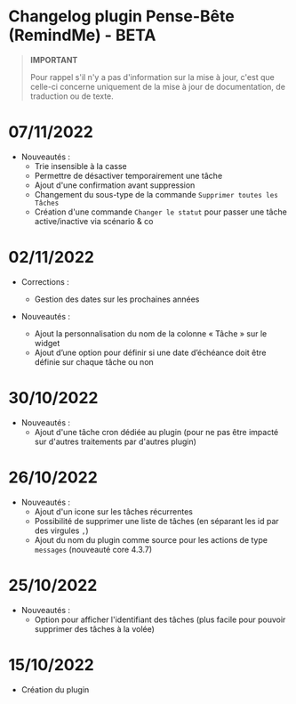 # Changelog plugin Pense-Bête (RemindMe) - BETA

>**IMPORTANT**
>
>Pour rappel s'il n'y a pas d'information sur la mise à jour, c'est que celle-ci concerne uniquement de la mise à jour de documentation, de traduction ou de texte.

# 07/11/2022

- Nouveautés :
  - Trie insensible à la casse
  - Permettre de désactiver temporairement une tâche
  - Ajout d'une confirmation avant suppression
  - Changement du sous-type de la commande `Supprimer toutes les Tâches`
  - Création d'une commande `Changer le statut` pour passer une tâche active/inactive via scénario & co

# 02/11/2022

- Corrections :
  - Gestion des dates sur les prochaines années

- Nouveautés :
  - Ajout la personnalisation du nom de la colonne « Tâche » sur le widget
  - Ajout d’une option pour définir si une date d’échéance doit être définie sur chaque tâche ou non

# 30/10/2022

- Nouveautés :
  - Ajout d'une tâche cron dédiée au plugin (pour ne pas être impacté sur d'autres traitements par d'autres plugin)

# 26/10/2022

- Nouveautés :
  - Ajout d'un icone sur les tâches récurrentes
  - Possibilité de supprimer une liste de tâches (en séparant les id par des virgules `,`)
  - Ajout du nom du plugin comme source pour les actions de type `messages` (nouveauté core 4.3.7)

# 25/10/2022

- Nouveautés :
  - Option pour afficher l'identifiant des tâches (plus facile pour pouvoir supprimer des tâches à la volée)

# 15/10/2022  

- Création du plugin
